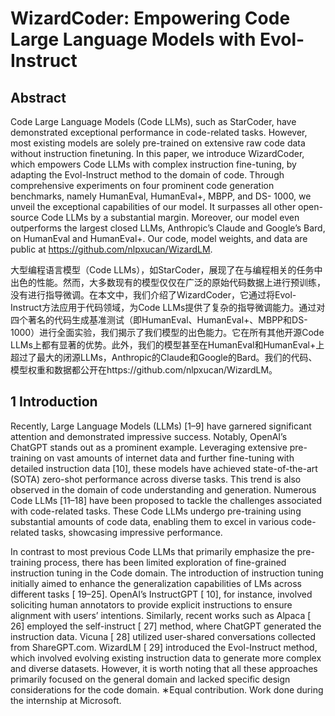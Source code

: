 # WizardCoder: Empowering Code Large Language Models with Evol-Instruct

## Abstract

Code Large Language Models (Code LLMs), such as StarCoder, have demonstrated exceptional performance in code-related tasks. However, most existing models are solely pre-trained on extensive raw code data without instruction finetuning. In this paper, we introduce WizardCoder, which empowers Code LLMs with complex instruction fine-tuning, by adapting the Evol-Instruct method to the domain of code. Through comprehensive experiments on four prominent code generation benchmarks, namely HumanEval, HumanEval+, MBPP, and DS- 1000, we unveil the exceptional capabilities of our model. It surpasses all other open-source Code LLMs by a substantial margin. Moreover, our model even outperforms the largest closed LLMs, Anthropic’s Claude and Google’s Bard, on HumanEval and HumanEval+. Our code, model weights, and data are public at https://github.com/nlpxucan/WizardLM.

大型编程语言模型（Code LLMs），如StarCoder，展现了在与编程相关的任务中出色的性能。然而，大多数现有的模型仅仅在广泛的原始代码数据上进行预训练，没有进行指导微调。在本文中，我们介绍了WizardCoder，它通过将Evol-Instruct方法应用于代码领域，为Code LLMs提供了复杂的指导微调能力。通过对四个著名的代码生成基准测试（即HumanEval、HumanEval+、MBPP和DS-1000）进行全面实验，我们揭示了我们模型的出色能力。它在所有其他开源Code LLMs上都有显著的优势。此外，我们的模型甚至在HumanEval和HumanEval+上超过了最大的闭源LLMs，Anthropic的Claude和Google的Bard。我们的代码、模型权重和数据都公开在https://github.com/nlpxucan/WizardLM。

## 1 Introduction

Recently, Large Language Models (LLMs) [1–9] have garnered significant attention and demonstrated impressive success. Notably, OpenAI’s ChatGPT stands out as a prominent example. Leveraging extensive pre-training on vast amounts of internet data and further fine-tuning with detailed instruction data [10], these models have achieved state-of-the-art (SOTA) zero-shot performance across diverse tasks. This trend is also observed in the domain of code understanding and generation. Numerous Code LLMs [11–18] have been proposed to tackle the challenges associated with code-related tasks. These Code LLMs undergo pre-training using substantial amounts of code data, enabling them to excel in various code-related tasks, showcasing impressive performance.

In contrast to most previous Code LLMs that primarily emphasize the pre-training process, there has
been limited exploration of fine-grained instruction tuning in the Code domain. The introduction of
instruction tuning initially aimed to enhance the generalization capabilities of LMs across different
tasks [ 19–25]. OpenAI’s InstructGPT [ 10], for instance, involved soliciting human annotators to
provide explicit instructions to ensure alignment with users’ intentions. Similarly, recent works such
as Alpaca [ 26] employed the self-instruct [ 27] method, where ChatGPT generated the instruction
data. Vicuna [ 28] utilized user-shared conversations collected from ShareGPT.com. WizardLM [ 29]
introduced the Evol-Instruct method, which involved evolving existing instruction data to generate
more complex and diverse datasets. However, it is worth noting that all these approaches primarily
focused on the general domain and lacked specific design considerations for the code domain.
∗Equal contribution. Work done during the internship at Microsoft.
